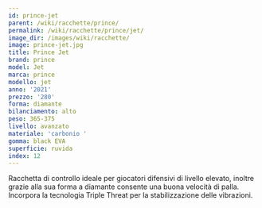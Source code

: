 ```yaml
---
id: prince-jet
parent: /wiki/racchette/prince/
permalink: /wiki/racchette/prince/jet/
image_dir: /images/wiki/racchette/
image: prince-jet.jpg
title: Prince Jet
brand: prince
model: Jet
marca: prince
modello: jet
anno: '2021'
prezzo: '280'
forma: diamante
bilanciamento: alto
peso: 365-375
livello: avanzato
materiale: 'carbonio '
gomma: black EVA
superficie: ruvida
index: 12
---
```

Racchetta di controllo ideale per giocatori difensivi di livello elevato, inoltre grazie alla sua forma a diamante consente una buona velocità di palla. Incorpora la tecnologia Triple Threat per la stabilizzazione delle vibrazioni.